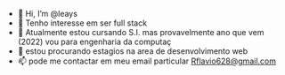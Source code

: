 - 👋 Hi, I’m @leays
- 👀 Tenho interesse em ser full stack
- 🌱 Atualmente estou cursando S.I. mas provavelmente ano que vem (2022) vou para engenharia da computaç
- 💞️ estou procurando estagios na area de desenvolvimento web
- 📫 pode me contactar em meu email particular Rflavio628@gmail.com

<!---
leays/leays is a ✨ special ✨ repository because its `README.md` (this file) appears on your GitHub profile.
You can click the Preview link to take a look at your changes.
--->
